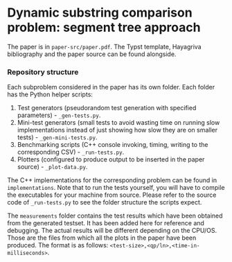 # Dynamic substring comparison problem: segment tree approach

The paper is in `paper-src/paper.pdf`. The Typst template, Hayagriva bibliography and the paper source can be found alongside.

### Repository structure

Each subproblem considered in the paper has its own folder. Each folder has the Python helper scripts:

1. Test generators (pseudorandom test generation with specified parameters) - `_gen-tests.py`.
2. Mini-test generators (small tests to avoid wasting time on running slow implementations instead of just showing how slow they are on smaller tests) - `_gen-mini-tests.py`.
3. Benchmarking scripts (C++ console invoking, timing, writing to the corresponding CSV) - `_run-tests.py`.
4. Plotters (configured to produce output to be inserted in the paper source) - `_plot-data.py`.

The C++ implementations for the corresponding problem can be found in `implementations`. Note that to run the tests yourself, you will have to compile the executables for your machine from source. Please refer to the source code of `_run-tests.py` to see the folder structure the scripts expect.

The `measurements` folder contains the test results which have been obtained from the generated testset. It has been added here for reference and debugging. The actual results will be different depending on the CPU/OS. Those are the files from which all the plots in the paper have been produced. The format is as follows: `<test-size>,<qp/ln>,<time-in-milliseconds>`.